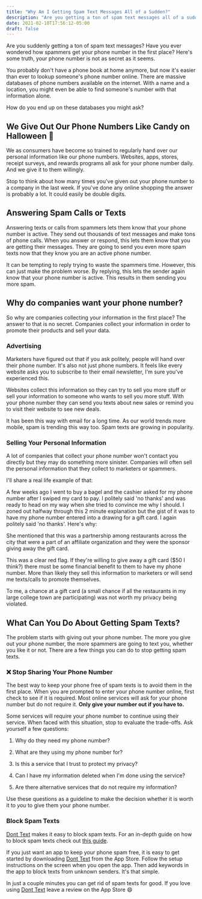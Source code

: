 ```yaml
---
title: "Why Am I Getting Spam Text Messages All of a Sudden?"
description: "Are you getting a ton of spam text messages all of a sudden? Learn how to block these spam text messages instantly for free."
date: 2021-02-10T17:56:12-05:00
draft: false
---
```


Are you suddenly getting a ton of spam text messages? Have you ever wondered how spammers get your phone number in the first place? Here's some truth, your phone number is not as secret as it seems.

You probably don't have a phone book at home anymore, but now it's easier than ever to lookup someone's phone number online. There are massive databases of phone numbers available on the internet. With a name and a location, you might even be able to find someone's number with that information alone.

How do you end up on these databases you might ask?

## We Give Out Our Phone Numbers Like Candy on Halloween :jack_o_lantern:

We as consumers have become so trained to regularly hand over our personal information like our phone numbers. Websites, apps, stores, receipt surveys, and rewards programs all ask for your phone number daily. And we give it to them willingly.

Stop to think about how many times you've given out your phone number to a company in the last week. If you've done any online shopping the answer is probably a lot. It could easily be double digits.

## Answering Spam Calls or Texts

Answering texts or calls from spammers lets them know that your phone number is active. They send out thousands of text messages and make tons of phone calls. When you answer or respond, this lets them know that you are getting their messages. They are going to send you even more spam texts now that they know you are an active phone number.

It can be tempting to reply trying to waste the spammers time. However, this can just make the problem worse. By replying, this lets the sender again know that your phone number is active. This results in them sending you more spam.

## Why do companies want your phone number?

So why are companies collecting your information in the first place? The answer to that is no secret. Companies collect your information in order to promote their products and sell your data.

### Advertising

Marketers have figured out that if you ask politely, people will hand over their phone number. It's also not just phone numbers. It feels like every website asks you to subscribe to their email newsletter, I'm sure you've experienced this.

Websites collect this information so they can try to sell you more stuff or sell your information to someone who wants to sell you more stuff. With your phone number they can send you texts about new sales or remind you to visit their website to see new deals.

It has been this way with email for a long time. As our world trends more mobile, spam is trending this way too. Spam texts are growing in popularity.

### Selling Your Personal Information

A lot of companies that collect your phone number won't contact you directly but they may do something more sinister. Companies will often sell the personal information that they collect to marketers or spammers.

I'll share a real life example of that:

A few weeks ago I went to buy a bagel and the cashier asked for my phone number after I swiped my card to pay. I politely said 'no thanks' and was ready to head on my way when she tried to convince me why I should. I zoned out halfway through this 2 minute explanation but the gist of it was to have my phone number entered into a drawing for a gift card. I again politely said 'no thanks'. Here's why:

She mentioned that this was a partnership among restaurants across the city that were a part of an affiliate organization and they were the sponsor giving away the gift card.

This was a clear red flag. If they're willing to give away a gift card ($50 I think?) there must be some financial benefit to them to have my phone number. More than likely they sell this information to marketers or will send me texts/calls to promote themselves.

To me, a chance at a gift card (a small chance if all the restaurants in my large college town are participating) was not worth my privacy being violated.

## What Can You Do About Getting Spam Texts?

The problem starts with giving out your phone number. The more you give out your phone number, the more spammers are going to text you, whether you like it or not. There are a few things you can do to stop getting spam texts.

### :x: Stop Sharing Your Phone Number

The best way to keep your phone free of spam texts is to avoid them in the first place. When you are prompted to enter your phone number online, first check to see if it is required. Most online services will ask for your phone number but do not require it. **Only give your number out if you have to.**

Some services will require your phone number to continue using their service. When faced with this situation, stop to evaluate the trade-offs. Ask yourself a few questions:

1. Why do they need my phone number?

2. What are they using my phone number for?

3. Is this a service that I trust to protect my privacy?

4. Can I have my information deleted when I'm done using the service?

5. Are there alternative services that do not require my information?

Use these questions as a guideline to make the decision whether it is worth it to *you* to give them your phone number.

### Block Spam Texts

[Dont Text](/download) makes it easy to block spam texts. For an in-depth guide on how to block spam texts check out [this guide](/blog/how-to-block-spam-texts-on-iphone).

If you just want an app to keep your phone spam free, it is easy to get started by downloading [Dont Text](/download) from the App Store. Follow the setup instructions on the screen when you open the app. Then add keywords in the app to block texts from unknown senders. It's that simple.

In just a couple minutes you can get rid of spam texts for good. If you love using [Dont Text](/download) leave a review on the App Store :smile:
